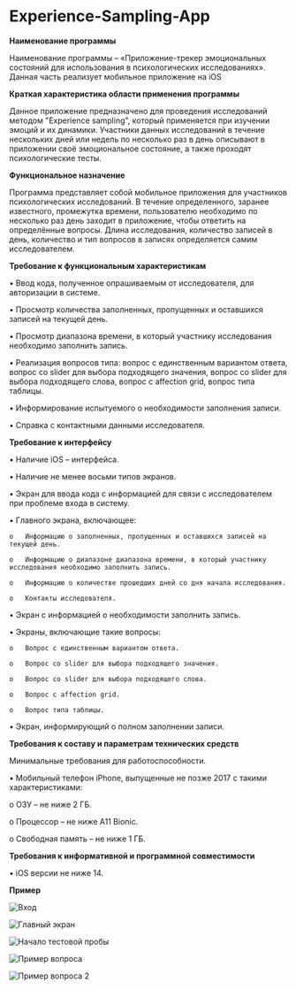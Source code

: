 # Experience-Sampling-App

**Наименование программы** 

Наименование программы – «Приложение-трекер эмоциональных состояний для использования в психологических исследованиях». Данная часть реализует мобильное приложение на iOS

**Краткая характеристика области применения программы**

 Данное приложение предназначено для проведения исследований методом "Experience sampling", который применяется при изучении эмоций и их динамики. Участники данных исследований в течение нескольких дней или недель по несколько раз в день описывают в приложении своё эмоциональное состояние, а также проходят психологические тесты.

**Функциональное назначение**


Программа представляет собой мобильное приложения для участников психологических исследований. В течение определенного, заранее известного, промежутка времени, пользователю необходимо по несколько раз день заходит в приложение, чтобы ответить на определённые вопросы. Длина исследования, количество записей в день, количество и тип вопросов в записях определяется самим исследователем. 


**Требование к функциональным характеристикам**


  •	Ввод кода, полученное опрашиваемым от исследователя, для авторизации в системе.
  
  •	Просмотр количества заполненных, пропущенных и оставшихся записей на текущей день.
  
  •	Просмотр диапазона времени, в который участнику исследования необходимо заполнить запись.
  
  •	Реализация вопросов типа: вопрос с единственным вариантом ответа, вопрос со slider для выбора подходящего значения, вопрос со slider для выбора подходящего слова, вопрос с affection grid, вопрос типа таблицы.  
  
  •	Информирование испытуемого о необходимости заполнения записи.
  
  •	Справка с контактными данными исследователя.


**Требование к интерфейсу**


•	Наличие iOS – интерфейса.

•	Наличие не менее восьми типов экранов.

•	Экран для ввода кода с информацией для связи с исследователем при проблеме входа в систему.

•	Главного экрана, включающее:

    o	Информацию о заполненных, пропущенных и оставшихся записей на текущей день.

    o	Информацию о диапазоне диапазона времени, в который участнику исследования необходимо заполнить запись.

    o	Информацию о количестве прошедших дней со дня начала исследования.

    o	Контакты исследователя.

•	Экран с информацией о необходимости заполнить запись.

•	Экраны, включающие такие вопросы:

    o	Вопрос с единственным вариантом ответа.

    o	Вопрос со slider для выбора подходящего значения.

    o	Вопрос со slider для выбора подходящего слова.

    o	Вопрос с affection grid.

    o	Вопрос типа таблицы.

•	Экран, информирующий о полном заполнении записи.


**Требования к составу и параметрам технических средств**


Минимальные требования для работоспособности.

•	Мобильный телефон iPhone, выпущенные не позже 2017 с такими характеристиками:

o	ОЗУ – не ниже 2 ГБ.

o	Процессор – не ниже A11 Bionic.

o	Свободная память – не ниже 1 ГБ.
  


**Требования к информативной и программной совместимости**


•	iOS версии не ниже 14. 


**Пример**

![Вход](https://github.com/Humpty1944/Experience-Sampling-App/images/Рисунок1.png)


![Главный экран](https://github.com/Humpty1944/Experience-Sampling-App/images/Рисунок2.png)


![Начало тестовой пробы](https://github.com/Humpty1944/Experience-Sampling-App/images/Рисунок3.png)


![Пример вопроса](https://github.com/Humpty1944/Experience-Sampling-App/images/Рисунок4.png)


![Пример вопроса 2](https://github.com/Humpty1944/Experience-Sampling-App/images/Рисунок5.png)
